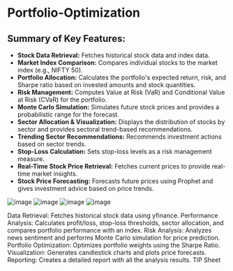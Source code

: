 # Portfolio-Optimization


## Summary of Key Features:
- **Stock Data Retrieval:** Fetches historical stock data and index data.
- **Market Index Comparison:** Compares individual stocks to the market index (e.g., NIFTY 50).
- **Portfolio Allocation:** Calculates the portfolio's expected return, risk, and Sharpe ratio based on invested amounts and stock quantities.
- **Risk Management:** Computes Value at Risk (VaR) and Conditional Value at Risk (CVaR) for the portfolio.
- **Monte Carlo Simulation:** Simulates future stock prices and provides a probabilistic range for the forecast.
- **Sector Allocation & Visualization:** Displays the distribution of stocks by sector and provides sectoral trend-based recommendations.
- **Trending Sector Recommendations:** Recommends investment actions based on sector trends.
- **Stop-Loss Calculation:** Sets stop-loss levels as a risk management measure.
- **Real-Time Stock Price Retrieval:** Fetches current prices to provide real-time market insights.
- **Stock Price Forecasting:** Forecasts future prices using Prophet and gives investment advice based on price trends.

![image](https://github.com/user-attachments/assets/fae8dcf1-9efd-4210-8b26-dc77e18d6245)
![image](https://github.com/user-attachments/assets/e84e773e-85f4-4dcc-b0ae-4f4e33dc8c48)
![image](https://github.com/user-attachments/assets/5dfa69fe-c73a-4a76-90a7-e42fb73d40b9)
![image](https://github.com/user-attachments/assets/bff33afd-d6ac-4dc6-b5dd-f9ed25f95e88)


Data Retrieval: Fetches historical stock data using yfinance.
Performance Analysis: Calculates profit/loss, stop-loss thresholds, sector allocation, and compares portfolio performance with an index.
Risk Analysis: Analyzes news sentiment and performs Monte Carlo simulation for price prediction.
Portfolio Optimization: Optimizes portfolio weights using the Sharpe Ratio.
Visualization: Generates candlestick charts and plots price forecasts.
Reporting: Creates a detailed report with all the analysis results.
TIP Sheet
